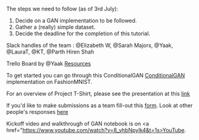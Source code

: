 The steps we need to follow (as of 3rd July):
<ol>
  <li>Decide on a GAN implementation to be followed.</li>
  <li>Gather a (really) simple dataset.</li>
  <li>Decide the deadline for the completion of this tutorial.</li>
</ol>

Slack handles of the team : \@Elizabeth W, \@Sarah Majors, \@Yaak, \@LauraT, \@KT, \@Parth Hiren Shah

Trello Board by \@Yaak
<a href = https://trello.com/b/ljgxuVOu/gan-t-shirt-contest> Resources</a>

To get started you can go through this ConditionalGAN <a href = https://www.kaggle.com/arturlacerda/pytorch-conditional-gan#Results>ConditionalGAN</a> implementation on FashionMNIST.

For an overview of Project T-Shirt, please see the presentation at this <a href = "https://docs.google.com/presentation/d/e/2PACX-1vTeTk9RY-lxd0nCisf_G1oDyvBBgrZQHre1Jg2igk0QUd6oiWf4AAdldQWL4ubsLA/pub?start=false&loop=false&delayms=3000&slide=id.p1">link</a>

If you'd like to make submissions as a team fill-out this <a href = https://forms.gle/aXAwmK4zi8xQGNep9>form</a>. Look at other people's responses <a href="https://docs.google.com/spreadsheets/d/1amGQbW_GNerEOENz-xRm0sHshj8_TVL59sgP6tTzGd8/edit#gid=759883525">here</a>
 
Kickoff video and walkthrough of GAN notebook is on <a href="https://www.youtube.com/watch?v=8_vhbNpyIk4&t=1s>YouTube</a>.
